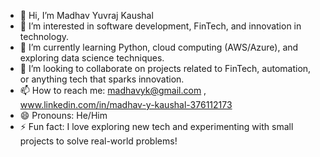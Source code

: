 - 👋 Hi, I’m Madhav Yuvraj Kaushal 
- 👀 I’m interested in software development, FinTech, and innovation in technology.
- 🌱 I’m currently learning Python, cloud computing (AWS/Azure), and exploring data science techniques.
- 💞️ I’m looking to collaborate on projects related to FinTech, automation, or anything tech that sparks innovation.
- 📫 How to reach me: madhavyk@gmail.com , www.linkedin.com/in/madhav-y-kaushal-376112173
- 😄 Pronouns: He/Him
- ⚡ Fun fact: I love exploring new tech and experimenting with small projects to solve real-world problems!
